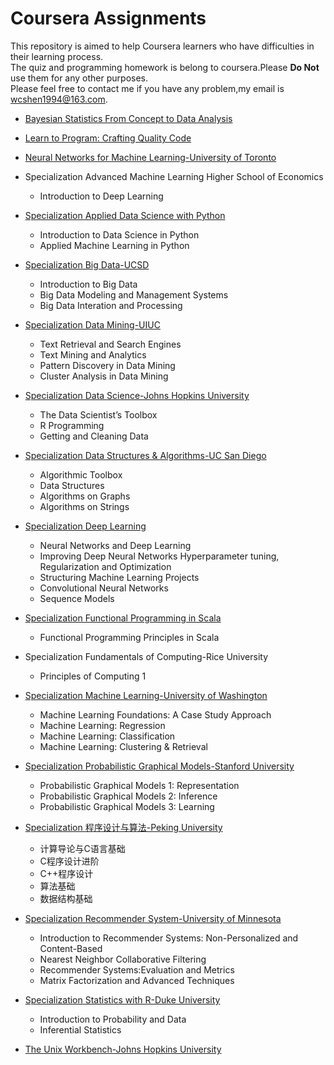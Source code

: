 # Coursera Assignments
This repository is aimed to help Coursera learners who have difficulties in their learning process.  
The quiz and programming homework is belong to coursera.Please **Do Not** use them for any other purposes.  
Please feel free to contact me if you have any problem,my email is wcshen1994@163.com.

* [Bayesian Statistics From Concept to Data Analysis](./Bayesian_Statistics_From_Concept_to_Data_Analysis_UC_Santa_Cruz)

* [Learn to Program: Crafting Quality Code](./Learn_to_Program_Crafting_Quality_Code_University_of_Toronto)

* [Neural Networks for Machine Learning-University of Toronto](./Neural_Networks_for_Machine_Learning_University_of_Toronto)

* Specialization Advanced Machine Learning Higher School of Economics
  * Introduction to Deep Learning

* [Specialization Applied Data Science with Python](./Specialization_Applied_Data_Science_with_Python_University_of_Michigan)
  * Introduction to Data Science in Python
  * Applied Machine Learning in Python

* [Specialization Big Data-UCSD](./Specialization_Big_Data_UC_San_Diego)
  * Introduction to Big Data
  * Big Data Modeling and Management Systems
  * Big Data Interation and Processing

* [Specialization Data Mining-UIUC](./Specialization_Data_Mining_UIUC)
  * Text Retrieval and Search Engines
  * Text Mining and Analytics
  * Pattern Discovery in Data Mining
  * Cluster Analysis in Data Mining

* [Specialization Data Science-Johns Hopkins University](./Specialization_Data_Science_Johns_Hopkins_University)
  * The Data Scientist’s Toolbox
  * R Programming
  * Getting and Cleaning Data

* [Specialization Data Structures & Algorithms-UC San Diego](./Specialization_Data_Structures_Algorithms_UC_San_Diego)
  * Algorithmic Toolbox
  * Data Structures
  * Algorithms on Graphs
  * Algorithms on Strings

* [Specialization Deep Learning](./Specialization_Deep_Learning_deeplearning.ai)
  * Neural Networks and Deep Learning
  * Improving Deep Neural Networks Hyperparameter tuning, Regularization and Optimization
  * Structuring Machine Learning Projects
  * Convolutional Neural Networks
  * Sequence Models

* [Specialization Functional Programming in Scala](./Specialization_Functional_Programming_in_Scala)
  * Functional Programming Principles in Scala

* Specialization Fundamentals of Computing-Rice University
  * Principles of Computing 1

* [Specialization Machine Learning-University of Washington](./Specialization_Machine_Learning_University_of_Washington)
  * Machine Learning Foundations: A Case Study Approach
  * Machine Learning: Regression
  * Machine Learning: Classification
  * Machine Learning: Clustering & Retrieval

* [Specialization Probabilistic Graphical Models-Stanford University](./Specialization_Probabilistic_Graphical_Models_Stanford_University)
  * Probabilistic Graphical Models 1: Representation
  * Probabilistic Graphical Models 2: Inference
  * Probabilistic Graphical Models 3: Learning

* [Specialization 程序设计与算法-Peking University](./Specialization_Program_Design_Algorithm_Peking_University)
  * 计算导论与C语言基础
  * C程序设计进阶
  * C++程序设计
  * 算法基础
  * 数据结构基础

* [Specialization Recommender System-University of Minnesota](./Specialization_Recommender_System_University_of_Minnesota)
  * Introduction to Recommender Systems: Non-Personalized and Content-Based
  * Nearest Neighbor Collaborative Filtering
  * Recommender Systems:Evaluation and Metrics
  * Matrix Factorization and Advanced Techniques

* [Specialization Statistics with R-Duke University](./Specialization_Statistics_with_R_Duke_University)
  * Introduction to Probability and Data
  * Inferential Statistics
* [The Unix Workbench-Johns Hopkins University](./The_Unix_Workbench_Johns_Hopkins_University)
